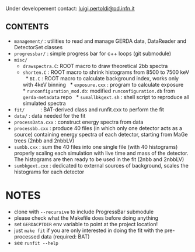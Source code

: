 Under developement
contact: luigi.pertoldi@pd.infn.it

## CONTENTS ##

* `management/`     : utilities to read and manage GERDA data, DataReader and DetectorSet classes
* `progressbar/`    : simple progress bar for c++ loops (git submodule)
* `misc/`
    * `drawspectra.C`: ROOT macro to draw theoretical 2bb spectra
    * `shorten.C`    : ROOT macro to shrink histograms from 8500 to 7500 keV
    * `BI.C`         : ROOT macro to calculate background index, works only with 4keV binning
    * `exposure.cxx` : program to calculate exposure
    * `runconfiguration_mod.db`: modified `runconfiguration.db` from `gerda-metadata` repo
    * `sumallbkgext.sh` : shell script to reproduce all simulated spectra
* `fit/`            : BAT-derived class and runfit.cxx to perform the fit
* `data/`           : data needed for the fit
* `processData.cxx` : construct energy spectra from data
* `processbb.cxx`   : produce 40 files (in which only one detector acts as a source) containing
                      energy spectra of each detector, starting from MaGe trees (2nbb and 2nbbLV)
* `sumbb.cxx`       : sum the 40 files into one single file (with 40 histograms) properly scaling 
                      each simulation with live time and mass of the detector. The histograms 
                      are then ready to be used in the fit (2nbb and 2nbbLV)
* `sumbkgext.cxx`   : dedicated to external sources of background, scales the histograms for each
                      detector

# NOTES #

* clone with `--recursive` to include ProgressBar submodule
* please check what the Makefile does before doing anything
* set `GERDACPTDIR` env variable to point at the project location!
* just `make fit` if you are only interested in doing the fit with the pre-processed data (required: BAT)
* see `runfit --help`
